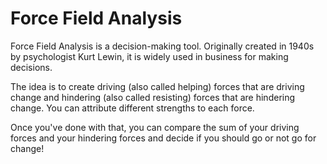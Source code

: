 # Force Field Analysis #

Force Field Analysis is a decision-making tool. Originally created in 1940s by psychologist Kurt Lewin, it is widely used in business for making decisions. 

The idea is to create driving (also called helping) forces that are driving change and hindering (also called resisting) forces that are hindering change. You can attribute different strengths to each force. 

Once you've done with that, you can compare the sum of your driving forces and your hindering forces and decide if you should go or not go for change!
